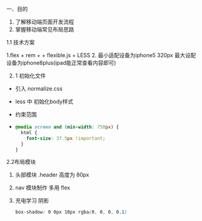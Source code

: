  一、目的

1. 了解移动端页面开发流程
2. 掌握移动端常见布局思路

 1.1  技术方案


1.flex + rem + + flexible.js +  LESS 
2. 最小适配设备为iphone5 320px  最大设配设备为iphone8plus(ipad能正常查看内容即可)

 2. 1 初始化文件

- 引入  normalize.css

- less 中 初始化body样式

- 约束范围

- ~~~css
  @media screen and (min-width: 750px) {
    html {
      font-size: 37.5px !important;
    }
  }
  
  ~~~


 2.2布局模块

1. 头部模块  .header    高度为 80px 

2. nav 模块制作  多用 flex

3. 充电学习 阴影

   ~~~css
   box-shadow: 0 0px 10px rgba(0, 0, 0, 0.1)
   ~~~

   
